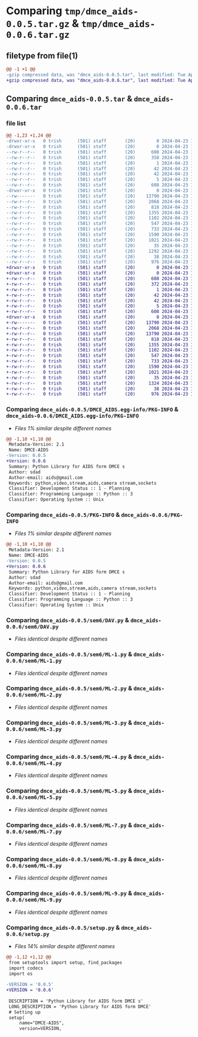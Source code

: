 # Comparing `tmp/dmce_aids-0.0.5.tar.gz` & `tmp/dmce_aids-0.0.6.tar.gz`

## filetype from file(1)

```diff
@@ -1 +1 @@
-gzip compressed data, was "dmce_aids-0.0.5.tar", last modified: Tue Apr 23 19:03:02 2024, max compression
+gzip compressed data, was "dmce_aids-0.0.6.tar", last modified: Tue Apr 23 19:19:49 2024, max compression
```

## Comparing `dmce_aids-0.0.5.tar` & `dmce_aids-0.0.6.tar`

### file list

```diff
@@ -1,23 +1,24 @@
-drwxr-xr-x   0 trish      (501) staff       (20)        0 2024-04-23 19:03:02.540134 dmce_aids-0.0.5/
-drwxr-xr-x   0 trish      (501) staff       (20)        0 2024-04-23 19:03:02.539451 dmce_aids-0.0.5/DMCE_AIDS.egg-info/
--rw-r--r--   0 trish      (501) staff       (20)      608 2024-04-23 19:03:02.000000 dmce_aids-0.0.5/DMCE_AIDS.egg-info/PKG-INFO
--rw-r--r--   0 trish      (501) staff       (20)      358 2024-04-23 19:03:02.000000 dmce_aids-0.0.5/DMCE_AIDS.egg-info/SOURCES.txt
--rw-r--r--   0 trish      (501) staff       (20)        1 2024-04-23 19:03:02.000000 dmce_aids-0.0.5/DMCE_AIDS.egg-info/dependency_links.txt
--rw-r--r--   0 trish      (501) staff       (20)       42 2024-04-23 19:03:02.000000 dmce_aids-0.0.5/DMCE_AIDS.egg-info/entry_points.txt
--rw-r--r--   0 trish      (501) staff       (20)       42 2024-04-23 19:03:02.000000 dmce_aids-0.0.5/DMCE_AIDS.egg-info/requires.txt
--rw-r--r--   0 trish      (501) staff       (20)        5 2024-04-23 19:03:02.000000 dmce_aids-0.0.5/DMCE_AIDS.egg-info/top_level.txt
--rw-r--r--   0 trish      (501) staff       (20)      608 2024-04-23 19:03:02.539794 dmce_aids-0.0.5/PKG-INFO
-drwxr-xr-x   0 trish      (501) staff       (20)        0 2024-04-23 19:03:02.538889 dmce_aids-0.0.5/sem6/
--rw-------   0 trish      (501) staff       (20)    13790 2024-04-23 17:25:44.000000 dmce_aids-0.0.5/sem6/DAV.py
--rw-r--r--   0 trish      (501) staff       (20)     2068 2024-04-23 16:09:23.000000 dmce_aids-0.0.5/sem6/ML-1.py
--rw-r--r--   0 trish      (501) staff       (20)      818 2024-04-23 16:17:51.000000 dmce_aids-0.0.5/sem6/ML-2.py
--rw-r--r--   0 trish      (501) staff       (20)     1355 2024-04-23 16:19:53.000000 dmce_aids-0.0.5/sem6/ML-3.py
--rw-r--r--   0 trish      (501) staff       (20)     1102 2024-04-23 16:20:40.000000 dmce_aids-0.0.5/sem6/ML-4.py
--rw-r--r--   0 trish      (501) staff       (20)      547 2024-04-23 16:21:36.000000 dmce_aids-0.0.5/sem6/ML-5.py
--rw-r--r--   0 trish      (501) staff       (20)      733 2024-04-23 16:23:24.000000 dmce_aids-0.0.5/sem6/ML-7.py
--rw-r--r--   0 trish      (501) staff       (20)     1590 2024-04-23 16:24:16.000000 dmce_aids-0.0.5/sem6/ML-8.py
--rw-r--r--   0 trish      (501) staff       (20)     1021 2024-04-23 16:24:39.000000 dmce_aids-0.0.5/sem6/ML-9.py
--rw-r--r--   0 trish      (501) staff       (20)       35 2024-04-23 16:37:22.000000 dmce_aids-0.0.5/sem6/__init__.py
--rw-r--r--   0 trish      (501) staff       (20)     1292 2024-04-23 18:54:04.000000 dmce_aids-0.0.5/sem6/programs.py
--rw-r--r--   0 trish      (501) staff       (20)       38 2024-04-23 19:03:02.540215 dmce_aids-0.0.5/setup.cfg
--rw-r--r--   0 trish      (501) staff       (20)      976 2024-04-23 19:02:39.000000 dmce_aids-0.0.5/setup.py
+drwxr-xr-x   0 trish      (501) staff       (20)        0 2024-04-23 19:19:49.421024 dmce_aids-0.0.6/
+drwxr-xr-x   0 trish      (501) staff       (20)        0 2024-04-23 19:19:49.420315 dmce_aids-0.0.6/DMCE_AIDS.egg-info/
+-rw-r--r--   0 trish      (501) staff       (20)      608 2024-04-23 19:19:49.000000 dmce_aids-0.0.6/DMCE_AIDS.egg-info/PKG-INFO
+-rw-r--r--   0 trish      (501) staff       (20)      372 2024-04-23 19:19:49.000000 dmce_aids-0.0.6/DMCE_AIDS.egg-info/SOURCES.txt
+-rw-r--r--   0 trish      (501) staff       (20)        1 2024-04-23 19:19:49.000000 dmce_aids-0.0.6/DMCE_AIDS.egg-info/dependency_links.txt
+-rw-r--r--   0 trish      (501) staff       (20)       42 2024-04-23 19:19:49.000000 dmce_aids-0.0.6/DMCE_AIDS.egg-info/entry_points.txt
+-rw-r--r--   0 trish      (501) staff       (20)       42 2024-04-23 19:19:49.000000 dmce_aids-0.0.6/DMCE_AIDS.egg-info/requires.txt
+-rw-r--r--   0 trish      (501) staff       (20)        5 2024-04-23 19:19:49.000000 dmce_aids-0.0.6/DMCE_AIDS.egg-info/top_level.txt
+-rw-r--r--   0 trish      (501) staff       (20)      608 2024-04-23 19:19:49.420700 dmce_aids-0.0.6/PKG-INFO
+drwxr-xr-x   0 trish      (501) staff       (20)        0 2024-04-23 19:19:49.419943 dmce_aids-0.0.6/sem6/
+-rw-------   0 trish      (501) staff       (20)    13790 2024-04-23 17:25:44.000000 dmce_aids-0.0.6/sem6/DAV.py
+-rw-r--r--   0 trish      (501) staff       (20)     2068 2024-04-23 16:09:23.000000 dmce_aids-0.0.6/sem6/ML-1.py
+-rw-r--r--   0 trish      (501) staff       (20)    13790 2024-04-23 17:48:59.000000 dmce_aids-0.0.6/sem6/ML-10.py
+-rw-r--r--   0 trish      (501) staff       (20)      818 2024-04-23 16:17:51.000000 dmce_aids-0.0.6/sem6/ML-2.py
+-rw-r--r--   0 trish      (501) staff       (20)     1355 2024-04-23 16:19:53.000000 dmce_aids-0.0.6/sem6/ML-3.py
+-rw-r--r--   0 trish      (501) staff       (20)     1102 2024-04-23 16:20:40.000000 dmce_aids-0.0.6/sem6/ML-4.py
+-rw-r--r--   0 trish      (501) staff       (20)      547 2024-04-23 16:21:36.000000 dmce_aids-0.0.6/sem6/ML-5.py
+-rw-r--r--   0 trish      (501) staff       (20)      733 2024-04-23 16:23:24.000000 dmce_aids-0.0.6/sem6/ML-7.py
+-rw-r--r--   0 trish      (501) staff       (20)     1590 2024-04-23 16:24:16.000000 dmce_aids-0.0.6/sem6/ML-8.py
+-rw-r--r--   0 trish      (501) staff       (20)     1021 2024-04-23 16:24:39.000000 dmce_aids-0.0.6/sem6/ML-9.py
+-rw-r--r--   0 trish      (501) staff       (20)       35 2024-04-23 16:37:22.000000 dmce_aids-0.0.6/sem6/__init__.py
+-rw-r--r--   0 trish      (501) staff       (20)     1324 2024-04-23 19:18:27.000000 dmce_aids-0.0.6/sem6/programs.py
+-rw-r--r--   0 trish      (501) staff       (20)       38 2024-04-23 19:19:49.421117 dmce_aids-0.0.6/setup.cfg
+-rw-r--r--   0 trish      (501) staff       (20)      976 2024-04-23 19:19:45.000000 dmce_aids-0.0.6/setup.py
```

### Comparing `dmce_aids-0.0.5/DMCE_AIDS.egg-info/PKG-INFO` & `dmce_aids-0.0.6/DMCE_AIDS.egg-info/PKG-INFO`

 * *Files 1% similar despite different names*

```diff
@@ -1,10 +1,10 @@
 Metadata-Version: 2.1
 Name: DMCE-AIDS
-Version: 0.0.5
+Version: 0.0.6
 Summary: Python Library for AIDS form DMCE s
 Author: sdad
 Author-email: aids@gmail.com
 Keywords: python,video,stream,aids,camera stream,sockets
 Classifier: Development Status :: 1 - Planning
 Classifier: Programming Language :: Python :: 3
 Classifier: Operating System :: Unix
```

### Comparing `dmce_aids-0.0.5/PKG-INFO` & `dmce_aids-0.0.6/PKG-INFO`

 * *Files 1% similar despite different names*

```diff
@@ -1,10 +1,10 @@
 Metadata-Version: 2.1
 Name: DMCE-AIDS
-Version: 0.0.5
+Version: 0.0.6
 Summary: Python Library for AIDS form DMCE s
 Author: sdad
 Author-email: aids@gmail.com
 Keywords: python,video,stream,aids,camera stream,sockets
 Classifier: Development Status :: 1 - Planning
 Classifier: Programming Language :: Python :: 3
 Classifier: Operating System :: Unix
```

### Comparing `dmce_aids-0.0.5/sem6/DAV.py` & `dmce_aids-0.0.6/sem6/DAV.py`

 * *Files identical despite different names*

### Comparing `dmce_aids-0.0.5/sem6/ML-1.py` & `dmce_aids-0.0.6/sem6/ML-1.py`

 * *Files identical despite different names*

### Comparing `dmce_aids-0.0.5/sem6/ML-2.py` & `dmce_aids-0.0.6/sem6/ML-2.py`

 * *Files identical despite different names*

### Comparing `dmce_aids-0.0.5/sem6/ML-3.py` & `dmce_aids-0.0.6/sem6/ML-3.py`

 * *Files identical despite different names*

### Comparing `dmce_aids-0.0.5/sem6/ML-4.py` & `dmce_aids-0.0.6/sem6/ML-4.py`

 * *Files identical despite different names*

### Comparing `dmce_aids-0.0.5/sem6/ML-5.py` & `dmce_aids-0.0.6/sem6/ML-5.py`

 * *Files identical despite different names*

### Comparing `dmce_aids-0.0.5/sem6/ML-7.py` & `dmce_aids-0.0.6/sem6/ML-7.py`

 * *Files identical despite different names*

### Comparing `dmce_aids-0.0.5/sem6/ML-8.py` & `dmce_aids-0.0.6/sem6/ML-8.py`

 * *Files identical despite different names*

### Comparing `dmce_aids-0.0.5/sem6/ML-9.py` & `dmce_aids-0.0.6/sem6/ML-9.py`

 * *Files identical despite different names*

### Comparing `dmce_aids-0.0.5/setup.py` & `dmce_aids-0.0.6/setup.py`

 * *Files 14% similar despite different names*

```diff
@@ -1,12 +1,12 @@
 from setuptools import setup, find_packages
 import codecs
 import os
 
-VERSION = '0.0.5'
+VERSION = '0.0.6'
 
 DESCRIPTION = 'Python Library for AIDS form DMCE s'
 LONG_DESCRIPTION = 'Python Library for AIDS form DMCE'
 # Setting up
 setup(
     name="DMCE-AIDS",
     version=VERSION,
```

